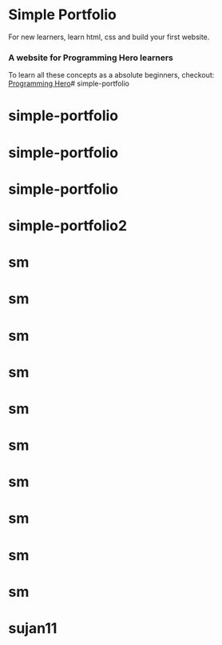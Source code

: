 # Simple Portfolio
For new learners, learn html, css and build your first website. 

### A website for Programming Hero learners

To learn all these concepts as a absolute beginners, checkout: [Programming Hero](https://play.google.com/store/apps/details?id=com.learnprogramming.codecamp)# simple-portfolio
# simple-portfolio
# simple-portfolio
# simple-portfolio
# simple-portfolio2
# sm
# sm
# sm
# sm
# sm
# sm
# sm
# sm
# sm
# sm
# sujan11
